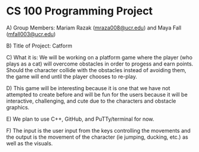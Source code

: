 # CS 100 Programming Project
A) Group Members: Mariam Razak (mraza008@ucr.edu) and Maya Fall (mfall003@ucr.edu)

B) Title of Project: Catform

C) What it is: We will be working on a platform game where the player (who plays as a cat) will overcome obstacles in order to progess and earn points. Should the character collide with the obstacles instead of avoiding them, the game will end until the player chooses to re-play.

D) This game will be interesting because it is one that we have not attempted to create before and will be fun for the users because it will be interactive, challenging, and cute due to the characters and obstacle graphics. 

E) We plan to use C++, GitHub, and PuTTy/terminal for now. 

F) The input is the user input from the keys controlling the movements and the output is the movement of the character (ie jumping, ducking, etc.) as well as the visuals.  
